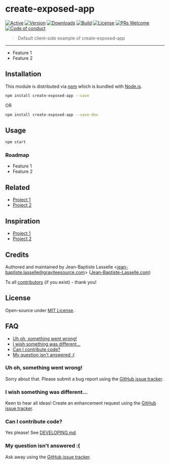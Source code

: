 # create-exposed-app

[![Active](https://img.shields.io/badge/active-yes-green.svg?style=flat-square)](https://github.com/Jean-Baptiste-Lasselle/create-exposed-app/graphs/commit-activity) [![Version](https://img.shields.io/npm/v/create-exposed-app.svg?style=flat-square)](https://www.npmjs.com/package/create-exposed-app?activeTab=versions) [![Downloads](https://img.shields.io/npm/dt/create-exposed-app.svg?style=flat-square)](https://www.npmjs.com/package/create-exposed-app) [![Build](https://img.shields.io/circleci/project/github/Jean-Baptiste-Lasselle/create-exposed-app/master.svg?style=flat-square)](https://circleci.com/gh/Jean-Baptiste-Lasselle/create-exposed-app) [![License](https://img.shields.io/github/license/Jean-Baptiste-Lasselle/create-exposed-app.svg?style=flat-square)](https://github.com/Jean-Baptiste-Lasselle/create-exposed-app/blob/master/LICENSE) [![PRs Welcome](https://img.shields.io/badge/PRs-welcome-brightgreen.svg?style=flat-square)](https://github.com/Jean-Baptiste-Lasselle/create-exposed-app#can-i-contribute-code) [![Code of conduct](https://img.shields.io/badge/code%20of-conduct-ff69b4.svg?style=flat-square)](https://github.com/Jean-Baptiste-Lasselle/create-exposed-app/blob/master/CODE_OF_CONDUCT.md)

> Default client-side example of create-exposed-app

---

- Feature 1
- Feature 2

## Installation

This module is distributed via [npm](https://www.npmjs.com/) which is bundled with [Node.js](https://nodejs.org).

```bash
npm install create-exposed-app --save
```

OR

```bash
npm install create-exposed-app --save-dev
```

## Usage

```bash
npm start
```

### Roadmap

- Feature 1
- Feature 2

## Related

- [Project 1](https://example.com)
- [Project 2](https://example.com)

## Inspiration

- [Project 1](https://example.com)
- [Project 2](https://example.com)

## Credits

Authored and maintained by Jean-Baptiste Lasselle <[jean-baptiste.lasselle@graviteesource.com](mailto:jean-baptiste.lasselle@graviteesource.com)> ([Jean-Baptiste-Lasselle.com](https://github.com/Jean-Baptiste-Lasselle))

To all [contributors](https://github.com/Jean-Baptiste-Lasselle/create-exposed-app/graphs/contributors) (if you exist) - thank you!

## License

Open-source under [MIT License](https://github.com/Jean-Baptiste-Lasselle/create-exposed-app/blob/master/LICENSE).

## FAQ

<!-- START doctoc generated TOC please keep comment here to allow auto update -->
<!-- DON'T EDIT THIS SECTION, INSTEAD RE-RUN doctoc TO UPDATE -->

- [Uh oh, something went wrong!](#uh-oh-something-went-wrong)
- [I wish something was different…](#i-wish-something-was-different)
- [Can I contribute code?](#can-i-contribute-code)
- [My question isn't answered :(](#my-question-isnt-answered-)

<!-- END doctoc generated TOC please keep comment here to allow auto update -->

### Uh oh, something went wrong!

Sorry about that. Please submit a bug report using the [GitHub issue tracker](https://github.com/Jean-Baptiste-Lasselle/create-exposed-app/issues).

### I wish something was different…

Keen to hear all ideas! Create an enhancement request using the [GitHub issue tracker](https://github.com/Jean-Baptiste-Lasselle/create-exposed-app/issues).

### Can I contribute code?

Yes please! See [DEVELOPING.md](./DEVELOPING.md).

### My question isn't answered :(

Ask away using the [GitHub issue tracker](https://github.com/Jean-Baptiste-Lasselle/create-exposed-app/issues).
